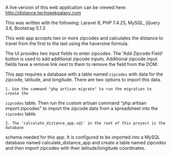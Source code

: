 A live version of this web application can be viewed here: http://distance.techgeekgalaxy.com

This was written with the following:
Laravel 8,
PHP 7.4.25,
MySQL,
jQuery 3.6,
Bootstrap 5.1.3

This web app accepts two or more zipcodes and calculates the distance to travel 
from the first to the last using the haversine formula.

The UI provides two input fields to enter zipcodes. The 'Add Zipcode Field' button
is used to add additional zipcode inputs. Additional zipcode input fields have a 
remove link next to them to remove the field from the DOM.

This app requires a database with a table named `zipcodes` with data for the
zipcode, latitude, and longitude. There are two options to import this data.

    1. Use the command "php artisan migrate" to run the migration to create the 
`zipcodes` table. Then run the custom artisan command "php artisan import:zipcodes"
to import the zipcode data from a spreadsheet into the `zipcodes` table.

    2. The 'calculate_distance_app.sql' in the root of this project is the database 
schema needed for this app. It is configured to be imported into a MySQL database 
named calculate_distance_app and create a table named zipcodes and then import 
zipcodes with their latitude/longitude coordinates.
